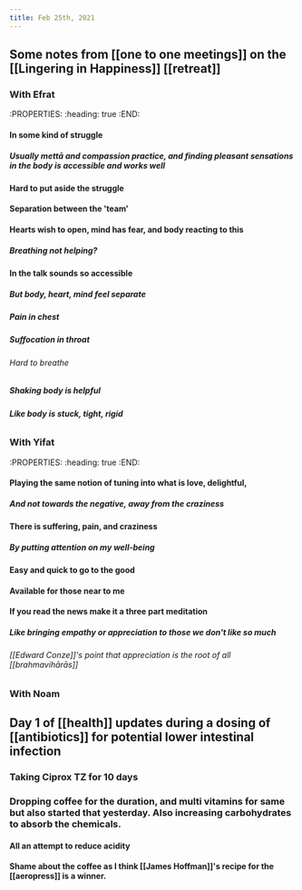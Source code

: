```yaml
---
title: Feb 25th, 2021
---
```


## Some notes from [[one to one meetings]] on the [[Lingering in Happiness]] [[retreat]]
### With Efrat
:PROPERTIES:
:heading: true
:END:
#### In some kind of struggle
##### Usually mettā and compassion practice, and finding pleasant sensations in the body is accessible and works well
#### Hard to put aside the struggle
#### Separation between the 'team'
#### Hearts wish to open, mind has fear, and body reacting to this
##### **Breathing not helping?**
#### In the talk sounds so accessible
##### But body, heart, mind feel separate
##### Pain in chest
##### Suffocation in throat
###### Hard to breathe
##### Shaking body is helpful
###### **Like body is stuck, tight, rigid**
### With Yifat
:PROPERTIES:
:heading: true
:END:
#### Playing the same notion of tuning into what is love, delightful,
##### And not towards the negative, away from the craziness
#### There is suffering, pain, and craziness
##### By putting attention on my well-being
#### Easy and quick to go to the good
#### Available for those near to me
#### If you read the news make it a three part meditation
##### Like bringing empathy or appreciation to those we don't like so much
###### [[Edward Conze]]'s point that appreciation is the root of all [[brahmavihārās]]
### With Noam
## Day 1 of [[health]] updates during a dosing of [[antibiotics]] for potential lower intestinal infection
### Taking Ciprox TZ for 10 days
### Dropping coffee for the duration, and multi vitamins for same but also started that yesterday. Also increasing carbohydrates to absorb the chemicals.
#### All an attempt to reduce acidity
#### Shame about the coffee as I think [[James Hoffman]]'s recipe for the [[aeropress]] is a winner.
